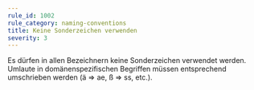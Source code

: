 ```yaml
---
rule_id: 1002
rule_category: naming-conventions
title: Keine Sonderzeichen verwenden
severity: 3
---
```

Es dürfen in allen Bezeichnern keine Sonderzeichen verwendet werden.
Umlaute in domänenspezifischen Begriffen müssen entsprechend umschrieben werden (ä => ae, ß => ss, etc.).
